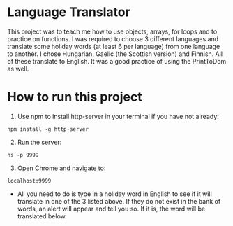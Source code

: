 # Language Translator

This project was to teach me how to use objects, arrays, for loops and to practice on functions. I was required to choose 3 different languages and translate some holiday words (at least 6 per language) from one language to another. I chose Hungarian, Gaelic (the Scottish version) and Finnish. All of these translate to English. It was a good practice of using the PrintToDom as well. 

# How to run this project

1. Use npm to install http-server in your terminal if you have not already:
```
npm install -g http-server
```

2. Run the server: 
```
hs -p 9999
```
3. Open Chrome and navigate to:
```
localhost:9999
```

- All you need to do is type in a holiday word in English to see if it will translate in one of the 3 listed above. If they do not exist in the bank of words, an alert will appear and tell you so. If it is, the word will be translated below. 
